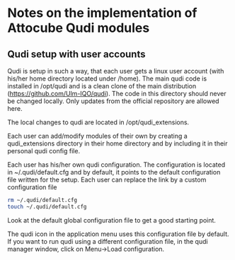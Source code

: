 # Notes on the implementation of Attocube Qudi modules

## Qudi setup with user accounts

Qudi is setup in such a way, that each user gets a linux user account (with
his/her home directory located under /home). The main qudi code is installed in
/opt/qudi and is a clean clone of the main distribution
(https://github.com/Ulm-IQO/qudi). The code in this directory should never be
changed locally. Only updates from the official repository are allowed here.

The local changes to qudi are located in /opt/qudi_extensions.

Each user can add/modify modules of their own by creating a qudi_extensions
directory in their home directory and by including it in their personal qudi
config file.

Each user has his/her own qudi configuration. The configuration is located in
~/.qudi/default.cfg and by default, it points to the default configuration file
written for the setup. Each user can replace the link by a custom configuration
file

```sh
rm ~/.qudi/default.cfg
touch ~/.qudi/default.cfg
```

Look at the default global configuration file to get a good starting point.

The qudi icon in the application menu uses this configuration file by default.
If you want to run qudi using a different configuration file, in the qudi
manager window, click on Menu->Load configuration. 
